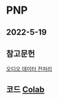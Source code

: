 # PNP
## 2022-5-19
## 참고문헌
[오디오 데이터 전처리](https://hyunlee103.tistory.com/54)
## 코드 [Colab](https://colab.research.google.com/drive/1JC5bNd51gg72giEjvZxEVgNY_d5Zm6Vb?usp=sharing)
